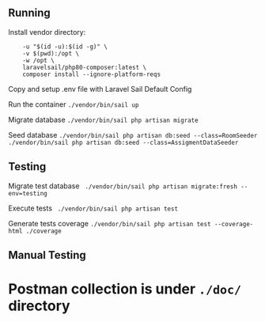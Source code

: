 ## Running
Install vendor directory:
```docker run --rm \
    -u "$(id -u):$(id -g)" \
    -v $(pwd):/opt \
    -w /opt \
    laravelsail/php80-composer:latest \
    composer install --ignore-platform-reqs
```
Copy and setup .env file with Laravel Sail Default Config

Run the container
`./vendor/bin/sail up`

Migrate database
`./vendor/bin/sail php artisan migrate`

Seed database
`./vendor/bin/sail php artisan db:seed --class=RoomSeeder`
`./vendor/bin/sail php artisan db:seed --class=AssigmentDataSeeder`

## Testing

Migrate test database
` ./vendor/bin/sail php artisan migrate:fresh --env=testing`

Execute tests
` ./vendor/bin/sail php artisan test`

Generate tests coverage
`./vendor/bin/sail php artisan test --coverage-html ./coverage`

## Manual Testing

Postman collection is under `./doc/` directory
=
